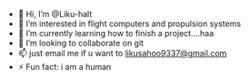 - 👋 Hi, I’m @Liku-halt
- 👀 I’m interested in flight computers and propulsion systems 
- 🌱 I’m currently learning how to finish a project....haa
- 💞️ I’m looking to collaborate on git
- 📫 just email me if u want to  likusahoo9337@gmail.com
- ⚡ Fun fact: i am a human 

<!---
Liku-halt/Liku-halt is a ✨ special ✨ repository because its `README.md` (this file) appears on your GitHub profile.
You can click the Preview link to take a look at your changes.
--->
